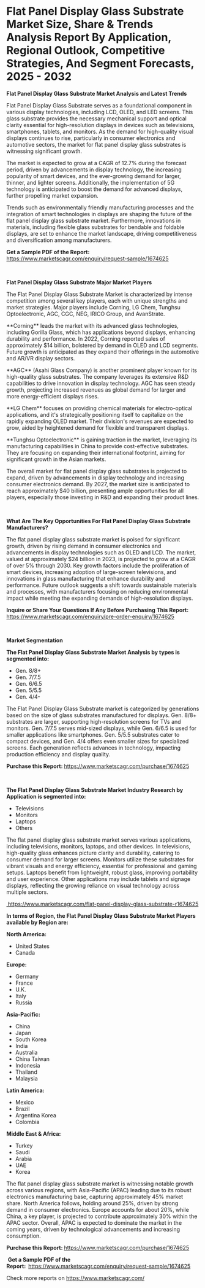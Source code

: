 <p><h1>Flat Panel Display Glass Substrate Market Size, Share & Trends Analysis Report By Application, Regional Outlook, Competitive Strategies, And Segment Forecasts, 2025 - 2032</h1></p><p><strong>Flat Panel Display Glass Substrate Market Analysis and Latest Trends</strong></p>
<p><p>Flat Panel Display Glass Substrate serves as a foundational component in various display technologies, including LCD, OLED, and LED screens. This glass substrate provides the necessary mechanical support and optical clarity essential for high-resolution displays in devices such as televisions, smartphones, tablets, and monitors. As the demand for high-quality visual displays continues to rise, particularly in consumer electronics and automotive sectors, the market for flat panel display glass substrates is witnessing significant growth.</p><p>The market is expected to grow at a CAGR of 12.7% during the forecast period, driven by advancements in display technology, the increasing popularity of smart devices, and the ever-growing demand for larger, thinner, and lighter screens. Additionally, the implementation of 5G technology is anticipated to boost the demand for advanced displays, further propelling market expansion. </p><p>Trends such as environmentally friendly manufacturing processes and the integration of smart technologies in displays are shaping the future of the flat panel display glass substrate market. Furthermore, innovations in materials, including flexible glass substrates for bendable and foldable displays, are set to enhance the market landscape, driving competitiveness and diversification among manufacturers.</p></p>
<p><strong>Get a Sample PDF of the Report:&nbsp;</strong> <a href="https://www.marketscagr.com/enquiry/request-sample/1674625?utm_campaign=3188&utm_medium=2&utm_source=Github&utm_content=ia&utm_term=25032025&utm_id=flat-panel-display-glass-substrate">https://www.marketscagr.com/enquiry/request-sample/1674625</a></p>
<p>&nbsp;</p>
<p><strong>Flat Panel Display Glass Substrate Major Market Players</strong></p>
<p><p>The Flat Panel Display Glass Substrate Market is characterized by intense competition among several key players, each with unique strengths and market strategies. Major players include Corning, LG Chem, Tunghsu Optoelectronic, AGC, CGC, NEG, IRICO Group, and AvanStrate. </p><p>**Corning** leads the market with its advanced glass technologies, including Gorilla Glass, which has applications beyond displays, enhancing durability and performance. In 2022, Corning reported sales of approximately $14 billion, bolstered by demand in OLED and LCD segments. Future growth is anticipated as they expand their offerings in the automotive and AR/VR display sectors.</p><p>**AGC** (Asahi Glass Company) is another prominent player known for its high-quality glass substrates. The company leverages its extensive R&D capabilities to drive innovation in display technology. AGC has seen steady growth, projecting increased revenues as global demand for larger and more energy-efficient displays rises.</p><p>**LG Chem** focuses on providing chemical materials for electro-optical applications, and it's strategically positioning itself to capitalize on the rapidly expanding OLED market. Their division's revenues are expected to grow, aided by heightened demand for flexible and transparent displays.</p><p>**Tunghsu Optoelectronic** is gaining traction in the market, leveraging its manufacturing capabilities in China to provide cost-effective substrates. They are focusing on expanding their international footprint, aiming for significant growth in the Asian markets.</p><p>The overall market for flat panel display glass substrates is projected to expand, driven by advancements in display technology and increasing consumer electronics demand. By 2027, the market size is anticipated to reach approximately $40 billion, presenting ample opportunities for all players, especially those investing in R&D and expanding their product lines.</p></p>
<p>&nbsp;</p>
<p><strong>What Are The Key Opportunities For Flat Panel Display Glass Substrate Manufacturers?</strong></p>
<p><p>The flat panel display glass substrate market is poised for significant growth, driven by rising demand in consumer electronics and advancements in display technologies such as OLED and LCD. The market, valued at approximately $24 billion in 2023, is projected to grow at a CAGR of over 5% through 2030. Key growth factors include the proliferation of smart devices, increasing adoption of large-screen televisions, and innovations in glass manufacturing that enhance durability and performance. Future outlook suggests a shift towards sustainable materials and processes, with manufacturers focusing on reducing environmental impact while meeting the expanding demands of high-resolution displays.</p></p>
<p><strong>Inquire or Share Your Questions If Any Before Purchasing This Report:</strong> <a href="https://www.marketscagr.com/enquiry/pre-order-enquiry/1674625?utm_campaign=3188&utm_medium=2&utm_source=Github&utm_content=ia&utm_term=25032025&utm_id=flat-panel-display-glass-substrate">https://www.marketscagr.com/enquiry/pre-order-enquiry/1674625</a></p>
<p>&nbsp;</p>
<p><strong>Market Segmentation</strong></p>
<p><strong>The Flat Panel Display Glass Substrate Market Analysis by types is segmented into:</strong></p>
<p><ul><li>Gen. 8/8+</li><li>Gen. 7/7.5</li><li>Gen. 6/6.5</li><li>Gen. 5/5.5</li><li>Gen. 4/4-</li></ul></p>
<p><p>The Flat Panel Display Glass Substrate market is categorized by generations based on the size of glass substrates manufactured for displays. Gen. 8/8+ substrates are larger, supporting high-resolution screens for TVs and monitors. Gen. 7/7.5 serves mid-sized displays, while Gen. 6/6.5 is used for smaller applications like smartphones. Gen. 5/5.5 substrates cater to compact devices, and Gen. 4/4 offers even smaller sizes for specialized screens. Each generation reflects advances in technology, impacting production efficiency and display quality.</p></p>
<p><strong>Purchase this Report:&nbsp;</strong><a href="https://www.marketscagr.com/purchase/1674625?utm_campaign=3188&utm_medium=2&utm_source=Github&utm_content=ia&utm_term=25032025&utm_id=flat-panel-display-glass-substrate">https://www.marketscagr.com/purchase/1674625</a></p>
<p>&nbsp;</p>
<p><strong>The Flat Panel Display Glass Substrate Market Industry Research by Application is segmented into:</strong></p>
<p><ul><li>Televisions</li><li>Monitors</li><li>Laptops</li><li>Others</li></ul></p>
<p><p>The flat panel display glass substrate market serves various applications, including televisions, monitors, laptops, and other devices. In televisions, high-quality glass enhances picture clarity and durability, catering to consumer demand for larger screens. Monitors utilize these substrates for vibrant visuals and energy efficiency, essential for professional and gaming setups. Laptops benefit from lightweight, robust glass, improving portability and user experience. Other applications may include tablets and signage displays, reflecting the growing reliance on visual technology across multiple sectors.</p></p>
<p><a href="https://www.marketscagr.com/flat-panel-display-glass-substrate-r1674625?utm_campaign=3188&utm_medium=2&utm_source=Github&utm_content=ia&utm_term=25032025&utm_id=flat-panel-display-glass-substrate">&nbsp;https://www.marketscagr.com/flat-panel-display-glass-substrate-r1674625</a></p>
<p><strong>In terms of Region, the Flat Panel Display Glass Substrate Market Players available by Region are:</strong></p>
<p>
    <p> <strong> North America: </strong>
        <ul>
            <li>United States</li>
            <li>Canada</li>
        </ul>
        </p> 
    <p> <strong> Europe: </strong>
        <ul>
            <li>Germany</li>
            <li>France</li>
            <li>U.K.</li>
            <li>Italy</li>
            <li>Russia</li>
        </ul>
        </p> 
    <p> <strong> Asia-Pacific: </strong>
        <ul>
            <li>China</li>
            <li>Japan</li>
            <li>South Korea</li>
            <li>India</li>
            <li>Australia</li>
            <li>China Taiwan</li>
            <li>Indonesia</li>
            <li>Thailand</li>
            <li>Malaysia</li>
        </ul>
        </p> 
    <p> <strong> Latin America: </strong>
        <ul>
            <li>Mexico</li>
            <li>Brazil</li>
            <li>Argentina Korea</li>
            <li>Colombia</li>
        </ul>
        </p> 
    <p> <strong> Middle East & Africa: </strong>
        <ul>
            <li>Turkey</li>
            <li>Saudi</li>
            <li>Arabia</li>
            <li>UAE</li>
            <li>Korea</li>
        </ul>
    </p>
    </p>
<p><p>The flat panel display glass substrate market is witnessing notable growth across various regions, with Asia-Pacific (APAC) leading due to its robust electronics manufacturing base, capturing approximately 45% market share. North America follows, holding around 25%, driven by strong demand in consumer electronics. Europe accounts for about 20%, while China, a key player, is projected to contribute approximately 30% within the APAC sector. Overall, APAC is expected to dominate the market in the coming years, driven by technological advancements and increasing consumption.</p></p>
<p><strong>Purchase this Report: </strong><a href="https://www.marketscagr.com/purchase/1674625?utm_campaign=3188&utm_medium=2&utm_source=Github&utm_content=ia&utm_term=25032025&utm_id=flat-panel-display-glass-substrate">https://www.marketscagr.com/purchase/1674625</a></p>
<p>&nbsp;<strong>Get a Sample PDF of the Report:&nbsp;&nbsp;</strong><a href="https://www.marketscagr.com/enquiry/request-sample/1674625?utm_campaign=3188&utm_medium=2&utm_source=Github&utm_content=ia&utm_term=25032025&utm_id=flat-panel-display-glass-substrate">https://www.marketscagr.com/enquiry/request-sample/1674625</a></p>
<p><strong></strong></p>
<p>Check more reports on <a href="https://www.marketscagr.com/?utm_campaign=3188&utm_medium=2&utm_source=Github&utm_content=ia&utm_term=25032025&utm_id=flat-panel-display-glass-substrate">https://www.marketscagr.com/</a></p>